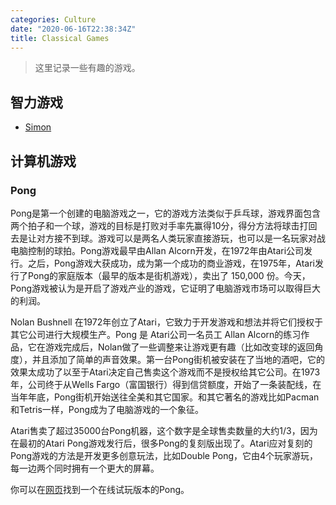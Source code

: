 ```yaml
---
categories: Culture
date: "2020-06-16T22:38:34Z"
title: Classical Games
---
```


> 这里记录一些有趣的游戏。

## 智力游戏

* [Simon](https://www.wikiwand.com/en/Simon_(game))

## 计算机游戏

### Pong

Pong是第一个创建的电脑游戏之一，它的游戏方法类似于乒乓球，游戏界面包含两个拍子和一个球，游戏的目标是打败对手率先赢得10分，得分方法将球击打回去是让对方接不到球。游戏可以是两名人类玩家直接游玩，也可以是一名玩家对战电脑控制的球拍。Pong游戏最早由Allan Alcorn开发，在1972年由Atari公司发行。之后，Pong游戏大获成功，成为第一个成功的商业游戏，在1975年，Atari发行了Pong的家庭版本（最早的版本是街机游戏），卖出了 150,000 份。今天，Pong游戏被认为是开启了游戏产业的游戏，它证明了电脑游戏市场可以取得巨大的利润。

Nolan Bushnell 在1972年创立了Atari，它致力于开发游戏和想法并将它们授权于其它公司进行大规模生产。Pong 是 Atari公司一名员工 Allan Alcorn的练习作品，它在游戏完成后，Nolan做了一些调整来让游戏更有趣（比如改变球的返回角度），并且添加了简单的声音效果。第一台Pong街机被安装在了当地的酒吧，它的效果太成功了以至于Atari决定自己售卖这个游戏而不是授权给其它公司。在1973年，公司终于从Wells Fargo（富国银行）得到信贷额度，开始了一条装配线，在当年年底，Pong街机开始送往全美和其它国家。和其它著名的游戏比如Pacman和Tetris一样，Pong成为了电脑游戏的一个象征。

Atari售卖了超过35000台Pong机器，这个数字是全球售卖数量的大约1/3，因为在最初的Atari Pong游戏发行后，很多Pong的复刻版出现了。Atari应对复刻的Pong游戏的方法是开发更多创意玩法，比如Double Pong，它由4个玩家游玩，每一边两个同时拥有一个更大的屏幕。

你可以在[网页](https://www.ponggame.org/)找到一个在线试玩版本的Pong。

